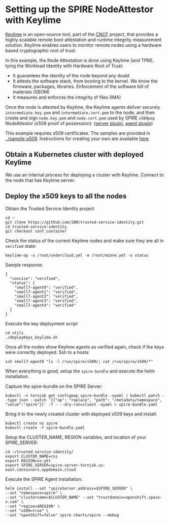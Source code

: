 # Setting up the SPIRE NodeAttestor with Keylime
[Keylime](https://keylime.dev) is an open-source tool,
part of the [CNCF](https://cncf.io/) project,
that provides a highly scalable remote boot attestation
and runtime integrity measurement solution.
Keylime enables users to monitor remote nodes
using a hardware based cryptographic root of trust.

In this example, the Node Attestation is done using Keylime (and TPM),
tying the Workload Identity with Hardware Root of Trust:
* It guarantees the identity of the node beyond any doubt
* It attests the software stack, from booting to the kernel.
We know the firmware, packages, libraries. Enforcement of the software bill of materials (SBOM)
* It measures and enforces the integrity of files (IMA)

Once the node is attested by Keylime, the Keylime agents deliver securely
`intermediate.key.pem` and `intermediate.cert.pem`
to the node, and then create and sign
`node.key.pem` and `node.cert.pem` used by
SPIRE `x509pop` NodeAttestor (x509 proof of possession):
([server plugin](https://github.com/spiffe/spire/blob/main/doc/plugin_server_nodeattestor_x509pop.md),
[agent plugin](https://github.com/spiffe/spire/blob/main/doc/plugin_agent_nodeattestor_x509pop.md))

This example requires x509 certificates. The samples are provided in
[../sample-x509](../sample-x509).
Instructions for creating your own are available [here](x509-create.md)

## Obtain a Kubernetes cluster with deployed Keylime
We use an internal process for deploying a cluster with Keylime.
Connect to the node that has Keylime server.


## Deploy the x509 keys to all the nodes
Obtain the Trusted Service Identity project
```console
cd ~
git clone https://github.com/IBM/trusted-service-identity.git
cd trusted-service-identity
git checkout conf_container
```

Check the status of the current Keylime nodes and make sure they are all in
`verified` state:

```console
keylime-op -u /root/undercloud.yml -m /root/mzone.yml -o status
```
Sample response:
```
{
  "concise": "verified",
  "status": {
    "small7-agent0": "verified",
    "small7-agent1": "verified",
    "small7-agent2": "verified",
    "small7-agent3": "verified",
    "small7-agent4": "verified"
  }
}
```
Execute the key deployment script
```console
cd utils
./deployKeys_keylime.sh
```

Once all the nodes show Keylime agents as verified again, check if the keys
were correctly deployed. Ssh to a hosts:

```console
ssh small7-agent0 "ls -l /run/spire/x509/; cat /run/spire/x509/*"
```

When everything is good, setup the `spire-bundle` and execute the helm installation.

Capture the spire-bundle on the SPIRE Server:

```console
kubectl -n tornjak get configmap spire-bundle -oyaml | kubectl patch --type json --patch '[{"op": "replace", "path": "/metadata/namespace", "value":"spire"}]' -f - --dry-run=client -oyaml > spire-bundle.yaml
```

Bring it to the newly created cluster with deployed x509 keys and install:
```console
kubectl create ns spire
kubectl create -f spire-bundle.yaml
```

Setup the CLUSTER_NAME, REGION variables, and location of your SPIRE_SERVER:

```
cd ~/trusted-service-identity/
export CLUSTER_NAME=css
export REGION=us-ykt
export SPIRE_SERVER=spire-server-tornjak.us-east.containers.appdomain.cloud
```

Execute the SPIRE Agent installation:
```console
helm install --set "spireServer.address=$SPIRE_SERVER" \
--set "namespace=spire" \
--set "clustername=$CLUSTER_NAME" --set "trustdomain=openshift.space-x.com" \
--set "region=$REGION" \
--set "x509=true" \
--set "openShift=false" spire charts/spire --debug
```
